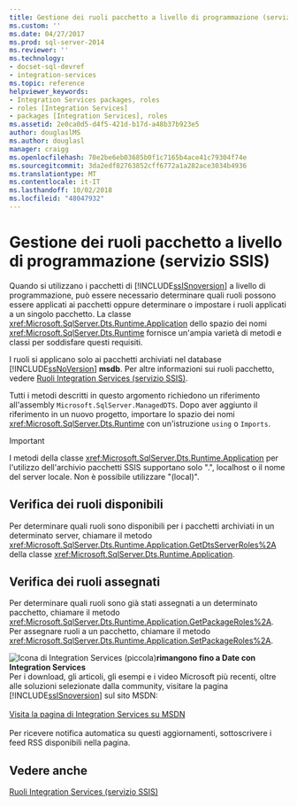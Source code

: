 ```yaml
---
title: Gestione dei ruoli pacchetto a livello di programmazione (servizio SSIS) | Microsoft Docs
ms.custom: ''
ms.date: 04/27/2017
ms.prod: sql-server-2014
ms.reviewer: ''
ms.technology:
- docset-sql-devref
- integration-services
ms.topic: reference
helpviewer_keywords:
- Integration Services packages, roles
- roles [Integration Services]
- packages [Integration Services], roles
ms.assetid: 2e0ca0d5-d4f5-421d-b17d-a48b37b923e5
author: douglaslMS
ms.author: douglasl
manager: craigg
ms.openlocfilehash: 70e2be6eb03685b0f1c7165b4ace41c79304f74e
ms.sourcegitcommit: 3da2edf82763852cff6772a1a282ace3034b4936
ms.translationtype: MT
ms.contentlocale: it-IT
ms.lasthandoff: 10/02/2018
ms.locfileid: "48047932"
---
```

# <a name="managing-package-roles-programmatically-ssis-service"></a>Gestione dei ruoli pacchetto a livello di programmazione (servizio SSIS)
  Quando si utilizzano i pacchetti di [!INCLUDE[ssISnoversion](../../includes/ssisnoversion-md.md)] a livello di programmazione, può essere necessario determinare quali ruoli possono essere applicati ai pacchetti oppure determinare o impostare i ruoli applicati a un singolo pacchetto. La classe <xref:Microsoft.SqlServer.Dts.Runtime.Application> dello spazio dei nomi <xref:Microsoft.SqlServer.Dts.Runtime> fornisce un'ampia varietà di metodi e classi per soddisfare questi requisiti.  
  
 I ruoli si applicano solo ai pacchetti archiviati nel database [!INCLUDE[ssNoVersion](../../includes/ssnoversion-md.md)] **msdb**. Per altre informazioni sui ruoli pacchetto, vedere [Ruoli Integration Services &#40;servizio SSIS&#41;](../security/integration-services-roles-ssis-service.md).  
  
 Tutti i metodi descritti in questo argomento richiedono un riferimento all'assembly `Microsoft.SqlServer.ManagedDTS`. Dopo aver aggiunto il riferimento in un nuovo progetto, importare lo spazio dei nomi <xref:Microsoft.SqlServer.Dts.Runtime> con un'istruzione `using` o `Imports`.  
  
> [!IMPORTANT]  
>  I metodi della classe <xref:Microsoft.SqlServer.Dts.Runtime.Application> per l'utilizzo dell'archivio pacchetti SSIS supportano solo ".", localhost o il nome del server locale. Non è possibile utilizzare "(local)".  
  
## <a name="determining-which-roles-are-available"></a>Verifica dei ruoli disponibili  
 Per determinare quali ruoli sono disponibili per i pacchetti archiviati in un determinato server, chiamare il metodo <xref:Microsoft.SqlServer.Dts.Runtime.Application.GetDtsServerRoles%2A> della classe <xref:Microsoft.SqlServer.Dts.Runtime.Application>.  
  
## <a name="determining-which-roles-are-assigned"></a>Verifica dei ruoli assegnati  
 Per determinare quali ruoli sono già stati assegnati a un determinato pacchetto, chiamare il metodo <xref:Microsoft.SqlServer.Dts.Runtime.Application.GetPackageRoles%2A>. Per assegnare ruoli a un pacchetto, chiamare il metodo <xref:Microsoft.SqlServer.Dts.Runtime.Application.SetPackageRoles%2A>.  
  
![Icona di Integration Services (piccola)](../media/dts-16.gif "icona di Integration Services (piccola)")**rimangono fino a Date con Integration Services** <br /> Per i download, gli articoli, gli esempi e i video Microsoft più recenti, oltre alle soluzioni selezionate dalla community, visitare la pagina [!INCLUDE[ssISnoversion](../../includes/ssisnoversion-md.md)] sul sito MSDN:<br /><br /> [Visita la pagina di Integration Services su MSDN](http://go.microsoft.com/fwlink/?LinkId=136655)<br /><br /> Per ricevere notifica automatica su questi aggiornamenti, sottoscrivere i feed RSS disponibili nella pagina.  
  
## <a name="see-also"></a>Vedere anche  
 [Ruoli Integration Services &#40;servizio SSIS&#41;](../security/integration-services-roles-ssis-service.md)  
  
  
